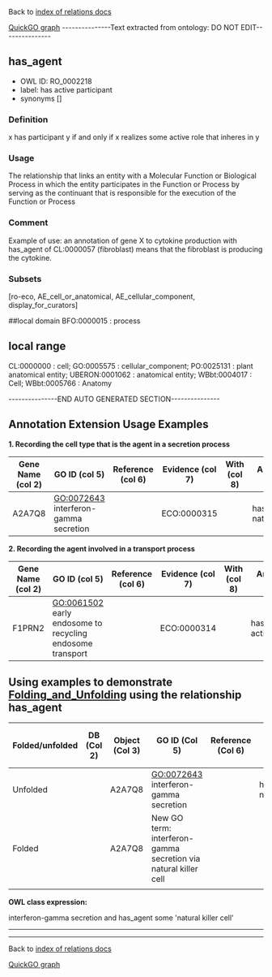 Back to [index of relations docs](https://github.com/geneontology/annotation_extensions/tree/master/doc)

[QuickGO graph](http://www.ebi.ac.uk/QuickGO/AnnotationExtensionRelations.html)
---------------Text extracted from ontology: DO NOT EDIT---------------

## has_agent
* OWL ID: RO_0002218
* label: has active participant
* synonyms
[]

### Definition
x has participant y if and only if x realizes some active role that inheres in y

### Usage
The relationship that links an entity with a Molecular Function or Biological Process in which the entity participates in the Function or Process by serving as the continuant that is responsible for the execution of the Function or Process

### Comment
Example of use: an annotation of gene X to cytokine production with has_agent of CL:0000057 (fibroblast) means that the fibroblast is producing the cytokine.

### Subsets
[ro-eco, AE_cell_or_anatomical, AE_cellular_component, display_for_curators]

##local domain
BFO:0000015 : process

## local range
CL:0000000 : cell; GO:0005575 : cellular_component; PO:0025131 : plant anatomical entity; UBERON:0001062 : anatomical entity; WBbt:0004017 : Cell; WBbt:0005766 : Anatomy

---------------END AUTO GENERATED SECTION---------------










Annotation Extension Usage Examples
-----------------------------------

**1. Recording the cell type that is the agent in a secretion process**

| Gene Name (col 2) | GO ID (col 5)                           | Reference (col 6) | Evidence (col 7) | With (col 8) | Annotation Extension (col 16)              |
|-------------------|-----------------------------------------|-------------------|------------------|--------------|--------------------------------------------|
| A2A7Q8            | <GO:0072643> interferon-gamma secretion |                   | ECO:0000315      |              | has\_agent(CL:0000623) natural killer cell |

**2. Recording the agent involved in a transport process**

| Gene Name (col 2) | GO ID (col 5)                                               | Reference (col 6) | Evidence (col 7) | With (col 8) | Annotation Extension (col 16)            |
|-------------------|-------------------------------------------------------------|-------------------|------------------|--------------|------------------------------------------|
| F1PRN2            | <GO:0061502> early endosome to recycling endosome transport |                   | ECO:0000314      |              | has\_agent(GO:0005884) actin filament |


Using examples to demonstrate [Folding\_and\_Unfolding](http://wiki.geneontology.org/index.php/Folding_and_Unfolding) using the relationship has\_agent
---------------------------------------------------------------------------------------------------------------------------

| Folded/unfolded | DB (Col 2) | Object (Col 3) | GO ID (Col 5)                           | Reference (Col 6) | Extension (Col 16) | Parent terms for new folded GO term                        |
|-----------------|------------|----------------|-----------------------------------------|-------------------|--------------------|------------------------------------------------------------|
| Unfolded        |            | A2A7Q8         | <GO:0072643> interferon-gamma secretion |                   |    has\_agent(CL:0000623 natural killer cell)                |                  |
| Folded          |            | A2A7Q8         | New GO term: interferon-gamma secretion via natural killer cell                                      |                   |                    | is\_a <GO:0002370> natural killer cell cytokine production |
||

**OWL class expression:**

interferon-gamma secretion and has\_agent some 'natural killer cell'

------------------------------------------------------------------------

------------------------------------------------------------------------

Back to [index of relations docs](https://github.com/geneontology/annotation_extensions/tree/master/doc)

[QuickGO graph](http://www.ebi.ac.uk/QuickGO/AnnotationExtensionRelations.html)


